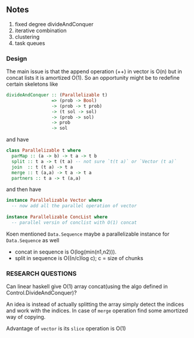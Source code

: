 ## Notes

1. fixed degree divideAndConquer
2. iterative combination
3. clustering
4. task queues

### Design

The main issue is that the append operation (++) in vector is O(n) but in concat lists it is amortized O(1).
So an opportunity might be to redefine certain skeletons like 

```haskell
divideAndConquer :: (Parallelizable t)
                 => (prob -> Bool) 
                 -> (prob -> t prob)
                 -> (t sol -> sol)
                 -> (prob -> sol)
                 -> prob
                 -> sol
```

and have 

```haskell
class Parallelizable t where
  parMap :: (a -> b) -> t a -> t b
  split :: t a -> t (t a) -- not sure `t(t a)` or `Vector (t a)`
  join  :: t (t a) -> t a
  merge :: t (a,a) -> t a -> t a
  partners :: t a -> t (a,a)
```

and then have

```haskell
instance Parallelizable Vector where
  -- now add all the parallel operation of vector
  
instance Parallelizable ConcList where
  -- parallel versin of conclist with O(1) concat
```

Koen mentioned `Data.Sequence` maybe a parallelizable instance for `Data.Sequence` as well
- concat in sequence is O(log(min(n1,n2))).
- split in sequence is O((n/c)log c); c = size of chunks 

### RESEARCH QUESTIONS

Can linear haskell give O(1) array concat(using the algo defined in Control.DivideAndConquer)?

An idea is instead of actually splitting the array simply detect the indices and work with the indices. In case of `merge` operation find some amortized way of copying.

Advantage of `vector` is its `slice` operation is O(1)
